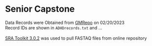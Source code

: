 # Senior Capstone
Data Records were Obtained from [GMRepo](https://gmrepo.humangut.info/home) on 02/20/2023 <br/>
Record IDs are shown in `ADHDrecords.txt` and ... 
<br/>
<br/>
[SRA Toolkit 3.0.2](https://github.com/ncbi/sra-tools/wiki) was used to pull FASTAQ files from online repository

